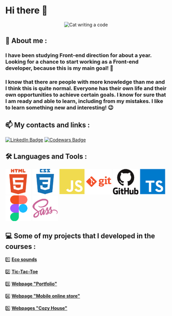 # Hi there 👋
<div class="main-picture" align="center">
    <img src="https://media.giphy.com/media/M4NykXxUE0HAcK7UJ6/giphy.gif" width="200px" alt="Cat writing a code">
</div>

## :boy: About me :

### I have been studying Front-end direction for about a year. Looking for a chance to start working as a Front-end developer, because this is my main goal! :pray:

### I know that there are people with more knowledge than me and I think this is quite normal. Everyone has their own life and their own opportunities to achieve certain goals. I know for sure that I am ready and able to learn, including from my mistakes. I like to learn something new and interesting! :wink:

## :mailbox: My contacts and links :

<div id="badges">
    <a href="https://www.linkedin.com/in/maksim-hladki-71686b208/"><img src="https://img.shields.io/badge/LinkedIn-blue?style=for-the-badge&logo=linkedin&logoColor=white" alt="LinkedIn Badge"/></a>
    <a href="https://www.codewars.com/users/SPECTRA995"><img src="https://img.shields.io/badge/Codewars-red?style=for-the-badge&logo=codewars&logoColor=black" alt="Codewars Badge"/></a>
</div>

## :hammer_and_wrench: Languages and Tools :
<div class="lang-and-tools">
    <img src="https://raw.githubusercontent.com/devicons/devicon/1119b9f84c0290e0f0b38982099a2bd027a48bf1/icons/html5/html5-plain-wordmark.svg" width="80px" alt="html">
    <img src="https://raw.githubusercontent.com/devicons/devicon/1119b9f84c0290e0f0b38982099a2bd027a48bf1/icons/css3/css3-plain-wordmark.svg" width="80px" alt="css">
    <img src="https://raw.githubusercontent.com/devicons/devicon/1119b9f84c0290e0f0b38982099a2bd027a48bf1/icons/javascript/javascript-plain.svg" width="80px" alt="javascript">
    <img src="https://raw.githubusercontent.com/devicons/devicon/1119b9f84c0290e0f0b38982099a2bd027a48bf1/icons/git/git-plain-wordmark.svg" width="80px" alt="git">
    <img src="https://raw.githubusercontent.com/devicons/devicon/1119b9f84c0290e0f0b38982099a2bd027a48bf1/icons/github/github-original-wordmark.svg" width="80px" alt="github">
    <img src="https://raw.githubusercontent.com/devicons/devicon/1119b9f84c0290e0f0b38982099a2bd027a48bf1/icons/typescript/typescript-plain.svg" width="80px" alt="typescript">
    <img src="https://raw.githubusercontent.com/devicons/devicon/1119b9f84c0290e0f0b38982099a2bd027a48bf1/icons/figma/figma-original.svg" width="80px" alt="figma">
    <img src="https://raw.githubusercontent.com/devicons/devicon/1119b9f84c0290e0f0b38982099a2bd027a48bf1/icons/sass/sass-original.svg" width="80px" alt="sass">
</div>

## :computer: Some of my projects that I developed in the courses :
:one: [**Eco sounds**](https://rolling-scopes-school.github.io/spectra995-JSFEPRESCHOOL/eco-sounds/)

:two: [**Tic-Tac-Toe**](https://rolling-scopes-school.github.io/spectra995-JSFEPRESCHOOL/tic-tac-toe/)

:three: [**Webpage "Portfolio"**](https://rolling-scopes-school.github.io/spectra995-JSFEPRESCHOOL/portfolio/)

:four: [**Webpage "Mobile online store"**](https://rolling-scopes-school.github.io/spectra995-JSFE2022Q1/demoOnlineStore/)

:five: [**Webpages "Cozy House"**](https://rolling-scopes-school.github.io/spectra995-JSFE2022Q1/shelter/pages/main/)
